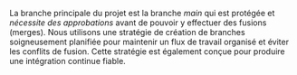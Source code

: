  La branche principale du projet est la branche _main_ qui est protégée et _nécessite des approbations_ avant de pouvoir y effectuer des fusions (merges). Nous utilisons une stratégie de création de branches soigneusement planifiée pour maintenir un flux de travail organisé et éviter les conflits de fusion. Cette stratégie est également conçue pour produire une intégration continue fiable.
